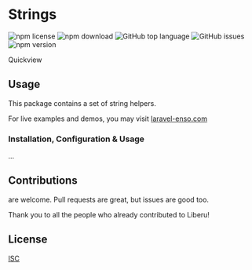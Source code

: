 # Strings

![npm license](https://img.shields.io/npm/l/@liberu-ui/strings.svg) 
![npm download](https://img.shields.io/npm/dm/@liberu-ui/strings.svg) 
![GitHub top language](https://img.shields.io/github/languages/top/liberu-ui/strings.svg) 
![GitHub issues](https://img.shields.io/github/issues/liberu-ui/strings.svg) 
![npm version](https://img.shields.io/npm/v/@liberu-ui/strings.svg) 

Quickview

## Usage

This package contains a set of string helpers.

For live examples and demos, you may visit [laravel-enso.com](https://www.laravel-enso.com)

### Installation, Configuration & Usage

...

## Contributions

are welcome. Pull requests are great, but issues are good too.

Thank you to all the people who already contributed to Liberu!

## License

[ISC](https://opensource.org/licenses/ISC)
